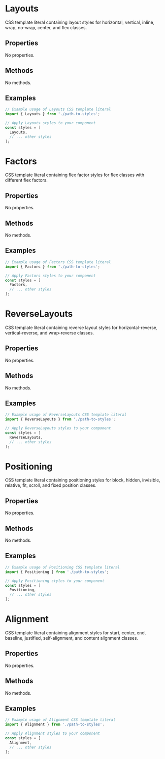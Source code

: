 # Layouts

CSS template literal containing layout styles for horizontal, vertical, inline, wrap, no-wrap, center, and flex classes.

## Properties

No properties.

## Methods

No methods.

## Examples

```typescript
// Example usage of Layouts CSS template literal
import { Layouts } from './path-to-styles';

// Apply Layouts styles to your component
const styles = [
  Layouts,
  // ... other styles
];
```

# Factors

CSS template literal containing flex factor styles for flex classes with different flex factors.

## Properties

No properties.

## Methods

No methods.

## Examples

```typescript
// Example usage of Factors CSS template literal
import { Factors } from './path-to-styles';

// Apply Factors styles to your component
const styles = [
  Factors,
  // ... other styles
];
```

# ReverseLayouts

CSS template literal containing reverse layout styles for horizontal-reverse, vertical-reverse, and wrap-reverse classes.

## Properties

No properties.

## Methods

No methods.

## Examples

```typescript
// Example usage of ReverseLayouts CSS template literal
import { ReverseLayouts } from './path-to-styles';

// Apply ReverseLayouts styles to your component
const styles = [
  ReverseLayouts,
  // ... other styles
];
```

# Positioning

CSS template literal containing positioning styles for block, hidden, invisible, relative, fit, scroll, and fixed position classes.

## Properties

No properties.

## Methods

No methods.

## Examples

```typescript
// Example usage of Positioning CSS template literal
import { Positioning } from './path-to-styles';

// Apply Positioning styles to your component
const styles = [
  Positioning,
  // ... other styles
];
```

# Alignment

CSS template literal containing alignment styles for start, center, end, baseline, justified, self-alignment, and content alignment classes.

## Properties

No properties.

## Methods

No methods.

## Examples

```typescript
// Example usage of Alignment CSS template literal
import { Alignment } from './path-to-styles';

// Apply Alignment styles to your component
const styles = [
  Alignment,
  // ... other styles
];
```